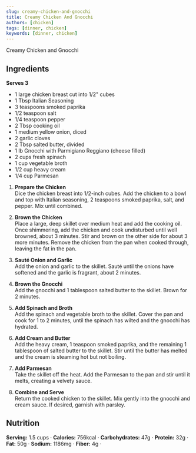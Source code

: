 ```yaml
---
slug: creamy-chicken-and-gnocchi
title: Creamy Chicken And Gnocchi
authors: [chicken]
tags: [dinner, chicken]
keywords: [dinner, chicken]
---
```


Creamy Chicken and Gnocchi
<!-- <img src="/img/Creamy-chicken-gnocchi.jpg" alt="Creamy Chicken And Gnocchi Picture" width="800" height="670" /> -->

<!-- truncate -->


## Ingredients
**Serves 3**
- 1 large chicken breast cut into 1/2" cubes
- 1 Tbsp Italian Seasoning
- 3 teaspoons smoked paprika
- 1/2 teaspoon salt
- 1/4 teaspoon pepper
- 2 Tbsp cooking oil
- 1 medium yellow onion, diced 
- 2 garlic cloves
- 2 Tbsp salted butter, divided
- 1 lb Gnocchi with Parmigiano Reggiano (cheese filled)
- 2 cups fresh spinach
- 1 cup vegetable broth
- 1/2 cup heavy cream
- 1/4 cup Parmesan
1. **Prepare the Chicken**  
Dice the chicken breast into 1/2-inch cubes. Add the chicken to a bowl and top with Italian seasoning, 2 teaspoons smoked paprika, salt, and pepper. Mix until combined.

2. **Brown the Chicken**  
Place a large, deep skillet over medium heat and add the cooking oil. Once shimmering, add the chicken and cook undisturbed until well browned, about 3 minutes. Stir and brown on the other side for about 3 more minutes. Remove the chicken from the pan when cooked through, leaving the fat in the pan.

3. **Sauté Onion and Garlic**  
Add the onion and garlic to the skillet. Sauté until the onions have softened and the garlic is fragrant, about 2 minutes.

4. **Brown the Gnocchi**  
Add the gnocchi and 1 tablespoon salted butter to the skillet. Brown for 2 minutes.

5. **Add Spinach and Broth**  
Add the spinach and vegetable broth to the skillet. Cover the pan and cook for 1 to 2 minutes, until the spinach has wilted and the gnocchi has hydrated.

6. **Add Cream and Butter**  
Add the heavy cream, 1 teaspoon smoked paprika, and the remaining 1 tablespoon of salted butter to the skillet. Stir until the butter has melted and the cream is steaming hot but not boiling.

7. **Add Parmesan**  
Take the skillet off the heat. Add the Parmesan to the pan and stir until it melts, creating a velvety sauce.

8. **Combine and Serve**  
Return the cooked chicken to the skillet. Mix gently into the gnocchi and cream sauce. If desired, garnish with parsley.

## Nutrition
**Serving:** 1.5 cups · 
**Calories:** 756kcal · 
**Carbohydrates:** 47g · 
**Protein:** 32g · 
**Fat:** 50g · 
**Sodium:** 1186mg · 
**Fiber:** 4g · 